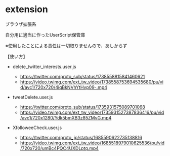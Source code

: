 # extension
ブラウザ拡張系

自分用に適当に作ったUserScript保管庫

※使用したことによる責任は一切取りませんので、あしからず


【使い方】

- delete_twitter_interests.user.js
   - https://twitter.com/proto_sub/status/1738558815841460621
   - https://video.twimg.com/ext_tw_video/1738558753694535680/pu/vid/avc1/720x720/4iqBkNVhYtHvp09-.mp4

- tweetDelete.user.js
   - https://twitter.com/proto_sub/status/1735931575089701068
   - https://video.twimg.com/ext_tw_video/1735931527387836416/pu/vid/avc1/720x1280/Ydk5bmXB3z85ZMvG.mp4

- XfolloweeCheck.user.js
   - https://twitter.com/proto_jp/status/1685590622735138816
   - https://video.twimg.com/ext_tw_video/1685518979010625536/pu/vid/720x720/umBc4PQC4UXDLptq.mp4
